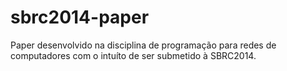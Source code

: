 sbrc2014-paper
==============

Paper desenvolvido na disciplina de programação para redes de computadores com o intuíto de ser submetido à SBRC2014.

